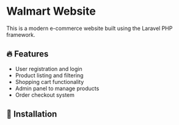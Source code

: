 # Walmart Website

This is a modern e-commerce website built using the Laravel PHP framework.

## 🔥 Features

- User registration and login
- Product listing and filtering
- Shopping cart functionality
- Admin panel to manage products
- Order checkout system

## 🚀 Installation
